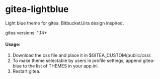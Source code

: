 # gitea-lightblue
Light blue theme for gitea. 
Bitbucket/Jira design inspired.

gitea versions: 1.14+

<h4>Usage:</h4> 
<ol>
  <li>Download the css file and place it in $GITEA_CUSTOM/public/css/.</li>
  <li>To make theme selectable by users in profile settings, append gitea-blue to the list of THEMES in your app.ini.</li>
  <li>Restart gitea.</li>
</ol>
